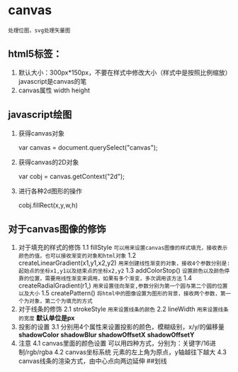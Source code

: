 # canvas
    处理位图，svg处理矢量图
## html5标签：<canvas></canvas>
1. 默认大小：300px*150px，不要在样式中修改大小（样式中是按照比例缩放）
    javascript是canvas的笔
2. canvas属性  width height
## javascript绘图
1.  获得canvas对象

    var canvas = document.querySelect("canvas");
2.  获得canvas的2D对象

    var cobj = canvas.getContext("2d");
3.  进行各种2d图形的操作

    cobj.fillRect(x,y,w,h)
## 对于canvas图像的修饰
1. 对于填充的样式的修饰
  1.1 fillStyle `可以用来设置canvas图像的样式填充，接收表示颜色的值，也可以接收渐变的对象和html对象`
  1.2 createLinearGradient(x1,y1,x2,y2) `用来创建线性渐变的对象，接收4个参数分别是:起始点的坐标x1,y1以及结束点的坐标x2,y2`
  1.3 addColorStop() `设置颜色以及颜色停靠的位置，需要用线性渐变来调用，如果有多个渐变，多次调用该方法`
  1.4 createRadialGradient(r1,) `用来设置径向渐变,参数分别为第一个圆与第二个圆的位置以及大小`
  1.5 createPattern() `将html中的图像设置为图形的背景，接收两个参数，第一个为对象，第二个为填充的方式`
2. 对于线条的修饰
  2.1 strokeStyle  `用来设置线条的颜色`
  2.2 lineWidth `用来设置线条的宽度` **默认单位是px**
3. 投影的设置
  3.1 分别用4个属性来设置投影的颜色，模糊级别，x/y/的偏移量
  **shadowColor** **shadowBlur** **shadowOffsetX** **shadowOffsetY**
4. 注意
  4.1 canvas里面的颜色设置 可以用四种方式，分别为：关键字/16进制/rgb/rgba
  4.2 canvas坐标系统 元素的左上角为原点，y轴越往下越大
  4.3 canvas线条的渲染方式，由中心点向两边延伸
##划线